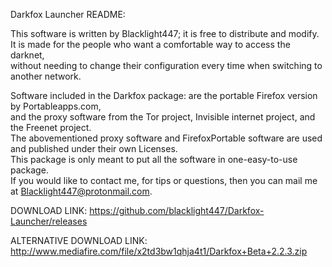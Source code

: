 Darkfox Launcher README:

This software is written by Blacklight447; it is free to distribute and modify.                                   
It is made for the people who want a comfortable way to access the darknet,                                       
without needing to change their configuration every time when switching to another network.                       

Software included in the Darkfox package: are the portable Firefox version by Portableapps.com,                  
and the proxy software from the Tor project, Invisible internet project, and the Freenet project.                 
The abovementioned proxy software and FirefoxPortable software are used and published under their own Licenses.   
This package is only meant to put all the software in one-easy-to-use package.                                    
If you would like to contact me, for tips or questions, then you can mail me at Blacklight447@protonmail.com.



DOWNLOAD LINK: https://github.com/blacklight447/Darkfox-Launcher/releases

ALTERNATIVE DOWNLOAD LINK: http://www.mediafire.com/file/x2td3bw1qhja4t1/Darkfox+Beta+2.2.3.zip
